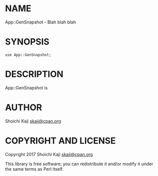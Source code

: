 # NAME

App::GenSnapshot - Blah blah blah

# SYNOPSIS

    use App::GenSnapshot;

# DESCRIPTION

App::GenSnapshot is

# AUTHOR

Shoichi Kaji <skaji@cpan.org>

# COPYRIGHT AND LICENSE

Copyright 2017 Shoichi Kaji <skaji@cpan.org>

This library is free software; you can redistribute it and/or modify
it under the same terms as Perl itself.
